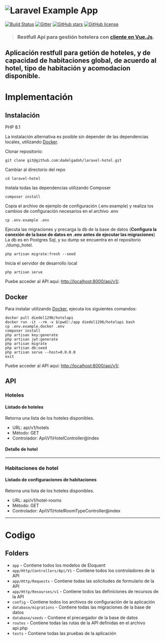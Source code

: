 # ![Laravel Example App](logo.png)

[![Build Status](https://img.shields.io/travis/gothinkster/laravel-realworld-example-app/master.svg)](https://travis-ci.org/gothinkster/laravel-realworld-example-app) [![Gitter](https://img.shields.io/gitter/room/realworld-dev/laravel.svg)](https://gitter.im/realworld-dev/laravel) [![GitHub stars](https://img.shields.io/github/stars/gothinkster/laravel-realworld-example-app.svg)](https://github.com/gothinkster/laravel-realworld-example-app/stargazers) [![GitHub license](https://img.shields.io/github/license/gothinkster/laravel-realworld-example-app.svg)](https://raw.githubusercontent.com/gothinkster/laravel-realworld-example-app/master/LICENSE)

> ### Restfull Api para gestión hotelera con  [cliente en Vue.Js](https://github.com/dadelgadoh/vue-hotel).

Aplicación restfull para getión de hoteles, y de capacidad de habitaciones global, de acuerdo al hotel, tipo de habitación y acomodacion disponible.
----------

# Implementación

## Instalación

PHP 8.1

La instalación alternativa es posible sin depender de las dependencias locales, utilizando  [Docker](#docker). 

Clonar repositorio:

    git clone git@github.com:dadelgadoh/laravel-hotel.git

Cambiar al directorio del repo

    cd laravel-hotel

Instala todas las dependencias utilizando Composer

    composer install

Copia el archivo de ejemplo de configuración (.env.example) y realiza los cambios de configuración necesarios en el archivo .env

    cp .env.example .env

Ejecuta las migraciones y precarga la db de la base de datos (**Configura la conexión de la base de datos en .env antes de ejecutar las migraciones**) La db es en Postgres Sql, y su dump se encuentra en el repositorio ./dump_hotel.

    php artisan migrate:fresh --seed

Inicia el servidor de desarrollo local

    php artisan serve

Puebe acceder al API aqui: [http://localhost:8000/api/v1/](http://localhost:8000/api/v1/).


    
## Docker


Para instalar utilizando  [Docker](https://www.docker.com), ejecuta los siguientes comandos:

```
docker pull diedel1296/hotelapi
docker run -it --rm -v $(pwd):/app diedel1296/hotelapi bash
cp .env.example.docker .env
composer install
php artisan key:generate
php artisan jwt:generate
php artisan migrate
php artisan db:seed
php artisan serve --host=0.0.0.0
exit

```

Puebe acceder al API aqui: [http://localhost:8000/api/v1/](http://localhost:8000/api/v1/).

## API

### Hoteles

#### Listado de hoteles

Retorna una lista de los hoteles disponibles.

- URL: api/v1/hotels
- Método: GET
- Controlador: Api\V1\HotelController@index

#### Detalle de hotel 
---------


### Habitaciones de hotel

#### Listado de configuraciones de habitaciones

Retorna una lista de los hoteles disponibles.

- URL: api/v1/hotel-rooms
- Método: GET
- Controlador: Api\V1\HotelRoomTypeController@index
----------

# Codigo

## Folders

- `app` - Contiene todos los modelos de Eloquent
- `app/Http/Controllers/Api/V1` - Contiene todos los controladores de la API
- `app/Http/Requests` - Contiene todas las solicitudes de formulario de la API
- `app/Http/Resourses/v1` - Contiene todos las definiciones de recursos de la API
- `config` - Contiene todos los archivos de configuración de la aplicación
- `database/migrations` - Contiene todas las migraciones de la base de datos
- `database/seeds` - Contiene el precargador de la base de datos
- `routes` -  Contiene todas las rutas de la API definidas en el archivo api.php
- `tests` - Contiene todas las pruebas de la aplicación


